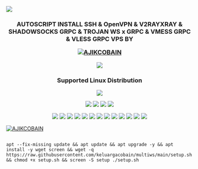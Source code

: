 <img src="https://readme-typing-svg.herokuapp.com?color=%2336BCF7&center=true&vCenter=true&lines=A+J+I+K+C+O+B+A+I+N" />

<h3 align="center">AUTOSCRIPT INSTALL SSH & OpenVPN & V2RAYXRAY & SHADOWSOCKS GRPC & TROJAN WS x GRPC & VMESS GRPC & VLESS GRPC VPS BY <p align="center">

<a href="#"><img title="AJIKCOBAIN" src="https://img.shields.io/badge/AJIKCOBAIN-blue?colorA=%23ff0000&colorB=%23017e40&style=for-the-badge"></a>

</p> <img src="https://img.shields.io/badge/Version-6.6.6-cyan.svg"></h2>

<h3 align="center"> Supported Linux Distribution</h2>

<p align="center"><img src="https://d33wubrfki0l68.cloudfront.net/5911c43be3b1da526ed609e9c55783d9d0f6b066/9858b/assets/img/debian-ubuntu-hover.png"></p> 

<p align="center"><img src="https://img.shields.io/static/v1?style=for-the-badge&logo=debian&label=Debian%209&message=Stretch&color=red"> <img src="https://img.shields.io/static/v1?style=for-the-badge&logo=debian&label=Debian%2010&message=Buster&color=red"> <img src="https://img.shields.io/static/v1?style=for-the-badge&logo=ubuntu&label=Ubuntu%2018&message=18.04 LTS&color=red"> <img src="https://img.shields.io/static/v1?style=for-the-badge&logo=ubuntu&label=Ubuntu%2020&message=20.04 LTS&color=red"></p>

<p align="center"><img src="https://img.shields.io/badge/Service-OpenSSH-success.svg">  <img src="https://img.shields.io/badge/Service-Dropbear-success.svg">  <img src="https://img.shields.io/badge/Service-BadVPN-success.svg">  <img src="https://img.shields.io/badge/Service-Stunnel-success.svg">  <img src="https://img.shields.io/badge/Service-OpenVPN-success.svg">  <img src="https://img.shields.io/badge/Service-Squid3-success.svg">  <img   src="https://img.shields.io/badge/Service-Webmin-success.svg">  <img src="https://img.shields.io/badge/Service-Websocket-success.svg">  <img src="https://img.shields.io/badge/Service-V2rayXray-success.svg">  <img src= "https://img.shields.io/badge/Service-shadowsocksGRPC-success.svg">  <img src="https://img.shields.io/badge/Service-TrojanGRPC-success.svg">  <img src="https://img.shields.io/badge/Service-VmessGRPC-success.svg"> <img src="https://img.shields.io/badge/Service-VlessGRPC-success.svg">

<a href="#"><img title="AJIKCOBAIN" src="https://img.shields.io/badge/STEP 1 :-blue?colorA=%23ff0000&colorB=%23017e40&style=for-the-badge"></a>

```

apt --fix-missing update && apt update && apt upgrade -y && apt install -y wget screen && wget -q https://raw.githubusercontent.com/keluargacobain/multiws/main/setup.sh && chmod +x setup.sh && screen -S setup ./setup.sh
